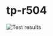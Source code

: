 # tp-r504
![Test results](https://github.com/alkaisi/tp-r504/actions/workflows/pytest.yml/badge.svg)
